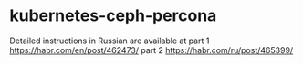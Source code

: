 # kubernetes-ceph-percona
Detailed instructions in Russian are available at
part 1 https://habr.com/en/post/462473/
part 2 https://habr.com/ru/post/465399/
